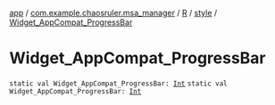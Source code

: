 [app](../../../index.md) / [com.example.chaosruler.msa_manager](../../index.md) / [R](../index.md) / [style](index.md) / [Widget_AppCompat_ProgressBar](.)

# Widget_AppCompat_ProgressBar

`static val Widget_AppCompat_ProgressBar: `[`Int`](https://kotlinlang.org/api/latest/jvm/stdlib/kotlin/-int/index.html)
`static val Widget_AppCompat_ProgressBar: `[`Int`](https://kotlinlang.org/api/latest/jvm/stdlib/kotlin/-int/index.html)